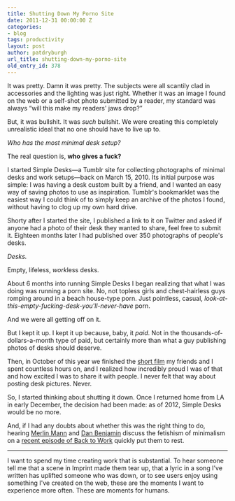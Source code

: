 ```yaml
---
title: Shutting Down My Porno Site
date: 2011-12-31 00:00:00 Z
categories:
- blog
tags: productivity
layout: post
author: patdryburgh
url_title: shutting-down-my-porno-site
old_entry_id: 378
---
```


It was pretty. Damn it was pretty. The subjects were all scantily clad in accessories and the lighting was just right. Whether it was an image I found on the web or a self-shot photo submitted by a reader, my standard was always “will this make my readers' jaws drop?”

But, it was bullshit. It was *such* bullshit. We were creating this completely unrealistic ideal that no one should have to live up to.

*Who has the most minimal desk setup?*

The real question is, **who gives a fuck?**

I started Simple Desks—a Tumblr site for collecting photographs of minimal desks and work setups—back on March 15, 2010. Its initial purpose was simple: I was having a desk custom built by a friend, and I wanted an easy way of saving photos to use as inspiration. Tumblr's bookmarklet was the easiest way I could think of to simply keep an archive of the photos I found, without having to clog up my own hard drive.

Shorty after I started the site, I published a link to it on Twitter and asked if anyone had a photo of their desk they wanted to share, feel free to submit it. Eighteen months later I had published over 350 photographs of people's desks.

*Desks.*

Empty, lifeless, *work*less desks.

About 6 months into running Simple Desks I began realizing that what I was doing was running a porn site. No, not topless girls and chest-hairless guys romping around in a beach house-type porn. Just pointless, casual, *look-at-this-empty-fucking-desk-you'll-never-have* porn.

And we were all getting off on it.

But I kept it up. I kept it up because, baby, it *paid*. Not in the thousands-of-dollars-a-month type of paid, but certainly more than what a guy publishing photos of desks should deserve.

Then, in October of this year we finished the [short film](http://imprintfilm.com) my friends and I spent countless hours on, and I realized how incredibly proud I was of that and how excited I was to share it with people. I never felt that way about posting desk pictures. Never.

So, I started thinking about shutting it down. Once I returned home from LA in early December, the decision had been made: as of 2012, Simple Desks would be no more.

And, if I had any doubts about whether this was the right thing to do, hearing [Merlin Mann](http://merlinmann.com) and [Dan Benjamin](http://danbenjamin.com) discuss the fetishism of minimalism on a [recent episode of Back to Work](http://5by5.tv/b2w/46) quickly put them to rest.

<hr />

I want to spend my time creating work that is substantial. To hear someone tell me that a scene in Imprint made them tear up, that a lyric in a song I've written has uplifted someone who was down, or to see users enjoy using something I've created on the web, these are the moments I want to experience more often. These are moments for humans.
